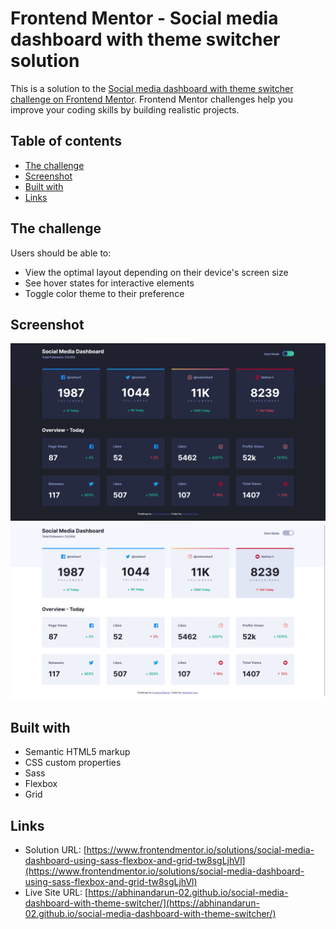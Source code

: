 # Frontend Mentor - Social media dashboard with theme switcher solution

This is a solution to the [Social media dashboard with theme switcher challenge on Frontend Mentor](https://www.frontendmentor.io/challenges/social-media-dashboard-with-theme-switcher-6oY8ozp_H). Frontend Mentor challenges help you improve your coding skills by building realistic projects. 

## Table of contents

- [The challenge](#the-challenge)
- [Screenshot](#screenshot)
- [Built with](#built-with)
- [Links](#links)


## The challenge

Users should be able to:

- View the optimal layout depending on their device's screen size
- See hover states for interactive elements
- Toggle color theme to their preference


## Screenshot
![img.png](screenshots/dark.png)
![img.png](screenshots/light.png)


## Built with

- Semantic HTML5 markup
- CSS custom properties
- Sass
- Flexbox
- Grid

## Links

- Solution URL: [https://www.frontendmentor.io/solutions/social-media-dashboard-using-sass-flexbox-and-grid-tw8sgLjhVl](https://www.frontendmentor.io/solutions/social-media-dashboard-using-sass-flexbox-and-grid-tw8sgLjhVl)
- Live Site URL: [https://abhinandarun-02.github.io/social-media-dashboard-with-theme-switcher/](https://abhinandarun-02.github.io/social-media-dashboard-with-theme-switcher/)